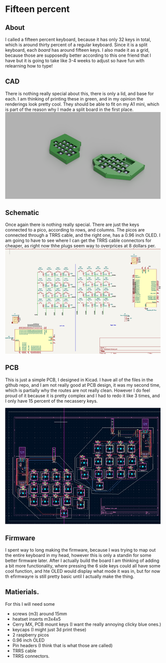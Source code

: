 # Fifteen percent
## About
I called a fifteen percent keyboard, because it has only 32 keys in total, which is around thirty percent of a regular keyboard. Since it is a split keyboard, each *board* has around fifteen keys. I also made it as a grid, because those are supposedly better according to this one friend that I have but it is going to take like 3-4 weeks to adjust so have fun with relearning how to type!
## CAD
There is nothing really special about this, there is only a lid, and base for each. I am thinking of printing these in green, and in my opinion the renderings look pretty cool. They should be able to fit on my A1 mini, which is part of the reason why I made a split board in the first place.
<img src=fifteen_percent/assets/CAD.png alt="CAD" width="500"/>
## Schematic
Once again there is nothing really special. There are just the keys connected to a pico, according to rows, and columns. The picos are connected through a TRRS cable, and the right one, has a 0.96 inch OLED. I am going to have to see where I can get the TRRS cable connectors for cheaper, as right now thhe plugs seem way to overprices at 8 dollars per.
<img src=fifteen_percent/assets/Schem.png alt="Schem" width="500"/>
## PCB
This is just a simple PCB, I designed in Kicad.  I have all of the files in the github repo, and I am not really good at PCB design, it was my second time, which is partially why the routes are not really clean. However I do feel proud of it because it is pretty complex and I had to redo it like 3 times, and I only have 15 percent of the necassery keys.

<img src=fifteen_percent/assets/PCB.png alt="PCB" width="500"/>

## Firmware
I spent way to long making the firmware, because I was trying to map out the entire keyboard in my head, however this is only a standin for some better firmware later. After I actually build the board I am thinking of adding a bit more functionality, where pressing the 6 side keys could all have some cool function, and hte OLED would display what mode it was in, but for now th efirmwayre is still pretty basic until I actually make the thing.
## Matierials.
For this I will need some
- screws (m3) around 15mm
- heatset inserts m3x4x5
- Cerry MX, PCB mount keys (I want the really annoying clicky blue ones.)
- keycaps (I might just 3d print these)
- 2 raspberry picos
- 0.96 inch OLED
- Pin headers (I think that  is what those are called)
- TRRS cable
- TRRS connectors.
